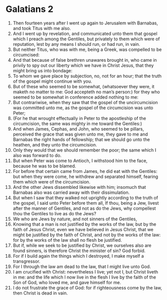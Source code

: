 ﻿# Galatians 2
1. Then fourteen years after I went up again to Jerusalem with Barnabas, and took Titus with me also. 
2. And I went up by revelation, and communicated unto them that gospel which I preach among the Gentiles, but privately to them which were of reputation, lest by any means I should run, or had run, in vain. 
3. But neither Titus, who was with me, being a Greek, was compelled to be circumcised: 
4. And that because of false brethren unawares brought in, who came in privily to spy out our liberty which we have in Christ Jesus, that they might bring us into bondage: 
5. To whom we gave place by subjection, no, not for an hour; that the truth of the gospel might continue with you. 
6. But of these who seemed to be somewhat, (whatsoever they were, it maketh no matter to me: God accepteth no man’s person:) for they who seemed to be somewhat in conference added nothing to me: 
7. But contrariwise, when they saw that the gospel of the uncircumcision was committed unto me, as the gospel of the circumcision was unto Peter; 
8. (For he that wrought effectually in Peter to the apostleship of the circumcision, the same was mighty in me toward the Gentiles:) 
9. And when James, Cephas, and John, who seemed to be pillars, perceived the grace that was given unto me, they gave to me and Barnabas the right hands of fellowship; that we should go unto the heathen, and they unto the circumcision. 
10. Only they would that we should remember the poor; the same which I also was forward to do. 
11. But when Peter was come to Antioch, I withstood him to the face, because he was to be blamed. 
12. For before that certain came from James, he did eat with the Gentiles: but when they were come, he withdrew and separated himself, fearing them which were of the circumcision. 
13. And the other Jews dissembled likewise with him; insomuch that Barnabas also was carried away with their dissimulation. 
14. But when I saw that they walked not uprightly according to the truth of the gospel, I said unto Peter before them all, If thou, being a Jew, livest after the manner of Gentiles, and not as do the Jews, why compellest thou the Gentiles to live as do the Jews? 
15. We who are Jews by nature, and not sinners of the Gentiles, 
16. Knowing that a man is not justified by the works of the law, but by the faith of Jesus Christ, even we have believed in Jesus Christ, that we might be justified by the faith of Christ, and not by the works of the law: for by the works of the law shall no flesh be justified. 
17. But if, while we seek to be justified by Christ, we ourselves also are found sinners, is therefore Christ the minister of sin? God forbid. 
18. For if I build again the things which I destroyed, I make myself a transgressor. 
19. For I through the law am dead to the law, that I might live unto God. 
20. I am crucified with Christ: nevertheless I live; yet not I, but Christ liveth in me: and the life which I now live in the flesh I live by the faith of the Son of God, who loved me, and gave himself for me. 
21. I do not frustrate the grace of God: for if righteousness come by the law, then Christ is dead in vain. 
